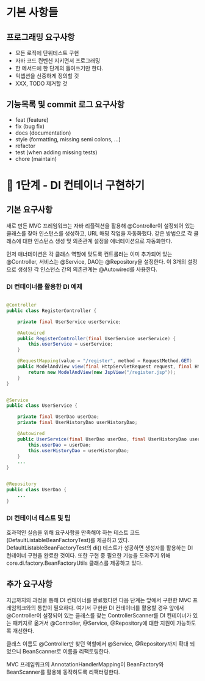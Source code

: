 # 기본 사항들

## 프로그래밍 요구사항

- 모든 로직에 단위테스트 구현
- 자바 코드 컨벤션 지키면서 프로그래밍
- 한 메서드에 한 단계의 들여쓰기만 한다.
- 익셉션을 신중하게 정의할 것
- XXX, TODO 제거할 것

## 기능목록 및 commit 로그 요구사항

- feat (feature)
- fix (bug fix)
- docs (documentation)
- style (formatting, missing semi colons, …)
- refactor
- test (when adding missing tests)
- chore (maintain)

# 🚀 1단계 - DI 컨테이너 구현하기

## 기본 요구사항

새로 만든 MVC 프레임워크는 자바 리플렉션을 활용해 @Controller이 설정되어 있는 클래스를 찾아 인스턴스를 생성하고, URL 매핑 작업을 자동화했다. 같은 방법으로 각 클래스에 대한 인스턴스 생성 및
의존관계 설정을 애너테이션으로 자동화한다.

먼저 애너테이션은 각 클래스 역할에 맞도록 컨트롤러는 이미 추가되어 있는 @Controller, 서비스는 @Service, DAO는 @Repository을 설정한다. 이 3개의 설정으로 생성된 각 인스턴스 간의
의존관계는 @Autowired를 사용한다.

### DI 컨테이너를 활용한 DI 예제

```java

@Controller
public class RegisterController {

    private final UserService userService;

    @Autowired
    public RegisterController(final UserService userService) {
        this.userService = userService;
    }

    @RequestMapping(value = "/register", method = RequestMethod.GET)
    public ModelAndView view(final HttpServletRequest request, final HttpServletResponse response) {
        return new ModelAndView(new JspView("/register.jsp"));
    }
}
```

```java

@Service
public class UserService {

    private final UserDao userDao;
    private final UserHistoryDao userHistoryDao;

    @Autowired
    public UserService(final UserDao userDao, final UserHistoryDao userHistoryDao) {
        this.userDao = userDao;
        this.userHistoryDao = userHistoryDao;
    }
    ...
}
```

```java

@Repository
public class UserDao {
    ...
}
```

### DI 컨테이너 테스트 및 팁

효과적인 실습을 위해 요구사항을 만족해야 하는 테스트 코드(DefaultListableBeanFactoryTest)를 제공하고 있다.
DefaultListableBeanFactoryTest의 di() 테스트가 성공하면 생성자를 활용하는 DI 컨테이너 구현을 완료한 것이다. 또한 구현 중 필요한 기능을 도와주기 위해
core.di.factory.BeanFactoryUtils 클래스를 제공하고 있다.

## 추가 요구사항

지금까지의 과정을 통해 DI 컨테이너를 완료했다면 다음 단계는 앞에서 구현한 MVC 프레임워크와의 통합이 필요하다. 여기서 구현한 DI 컨테이너를 활용할 경우 앞에서 @Controller이 설정되어 있는 클래스를
찾는 ControllerScanner를 DI 컨테이너가 있는 패키지로 옮겨서 @Controller, @Service, @Repository에 대한 지원이 가능하도록 개선한다.

클래스 이름도 @Controller만 찾던 역할에서 @Service, @Repository까지 확대 되었으니 BeanScanner로 이름을 리팩토링한다.

MVC 프레임워크의 AnnotationHandlerMapping이 BeanFactory와 BeanScanner를 활용해 동작하도록 리팩터링한다.
